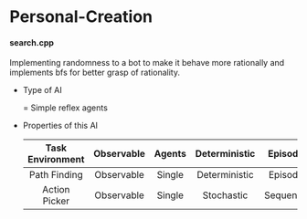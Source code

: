 # Personal-Creation

#### search.cpp

Implementing randomness to a bot to make it behave more rationally and implements bfs for better grasp of rationality.

- Type of AI

  = Simple reflex agents

- Properties of this AI

  |   Task Environment    |     Observable     |     Agents     |     Deterministic     |     Episodic     |     Static     |      Discrete      |
  | :-------------------: | :----------------: | :------------: | :-------------------: | :--------------: | :------------: | :----------------: |
  |      Path Finding     |     Observable     |     Single     |     Deterministic     |     Episodic     |     Dynamic    |      Discrete      |
  |      Action Picker    |     Observable     |     Single     |      Stochastic       |    Sequential    |     Static     |      Discrete      |
